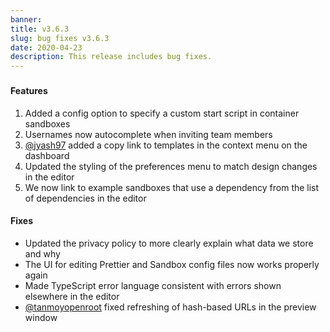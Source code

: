 ```yaml
---
banner: 
title: v3.6.3
slug: bug fixes v3.6.3
date: 2020-04-23
description: This release includes bug fixes.
---
```


###

#### Features

1. Added a config option to specify a custom start script in container sandboxes
2. Usernames now autocomplete when inviting team members
3. [@jyash97](https://github.com/codesandbox/codesandbox-client/pull/3936) added a copy link to templates in the context menu on the dashboard
4. Updated the styling of the preferences menu to match design changes in the editor
5. We now link to example sandboxes that use a dependency from the list of dependencies in the editor

#### Fixes

* Updated the privacy policy to more clearly explain what data we store and why
* The UI for editing Prettier and Sandbox config files now works properly again
* Made TypeScript error language consistent with errors shown elsewhere in the editor
* [@tanmoyopenroot](https://github.com/codesandbox/codesandbox-client/pull/3881) fixed refreshing of hash-based URLs in the preview window
